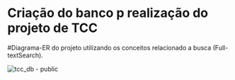 <h1> Criação do banco p realização do projeto de TCC</h1>
#Diagrama-ER do projeto utilizando os conceitos relacionado a busca (Full-textSearch).  

![tcc_db - public](https://github.com/gau1210/Banco-TCC/assets/26573914/bcb4e837-839e-4909-ab9b-9adaa5447ed5)
